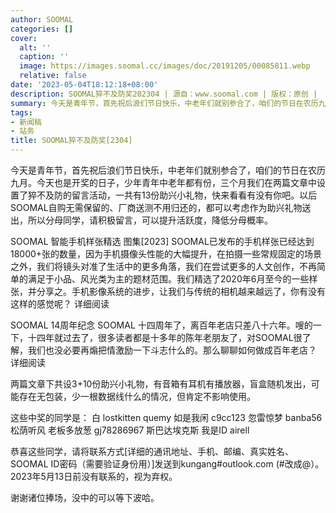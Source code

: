 ```yaml
---
author: SOOMAL
categories: []
cover:
  alt: ''
  caption: ''
  image: https://images.soomal.cc/images/doc/20191205/00085811.webp
  relative: false
date: '2023-05-04T18:12:18+08:00'
description: SOOMAL猝不及防奖202304 | 源自：www.soomal.com | 版权：原创 |  平均/总评分：10.00/90
summary: 今天是青年节，首先祝后浪们节日快乐，中老年们就别参合了，咱们的节日在农历九月。今天也是开奖的日子，少年青年中老年都有份，三个月我们在两篇文章中设置了猝不及防的留言活动，一共有13份助兴小礼物，快来看看有没有你吧。
tags:
- 新闻稿
- 站务
title: SOOMAL猝不及防奖[2304]
---
```


今天是青年节，首先祝后浪们节日快乐，中老年们就别参合了，咱们的节日在农历九月。今天也是开奖的日子，少年青年中老年都有份，三个月我们在两篇文章中设置了猝不及防的留言活动，一共有13份助兴小礼物，快来看看有没有你吧。以后SOOMAL自购无需保留的、厂商送测不用归还的，都可以考虑作为助兴礼物送出，所以分母同学，请积极留言，可以提升活跃度，降低分母概率。



SOOMAL 智能手机样张精选  图集[2023]
SOOMAL已发布的手机样张已经达到18000+张的数量，因为手机摄像头性能的大幅提升，在拍摄一些常规固定的场景之外，我们将镜头对准了生活中的更多角落，我们在尝试更多的人文创作，不再简单的满足于小品、风光类为主的题材范围。我们精选了2020年6月至今的一些样张，并分享之。手机影像系统的进步，让我们与传统的相机越来越远了，你有没有这样的感觉呢？
详细阅读




SOOMAL 14周年纪念 
SOOMAL 十四周年了，离百年老店只差八十六年。嗖的一下，十四年就过去了，很多读者都是十多年的陈年老朋友了，对SOOMAL很了解，我们也没必要再煽把情激励一下斗志什么的。那么聊聊如何做成百年老店？
详细阅读

两篇文章下共设3+10份助兴小礼物，有音箱有耳机有播放器，盲盒随机发出，可能存在无包装，少一根数据线什么的情况，但肯定不影响使用。

这些中奖的同学是： 白 lostkitten quemy 如是我闲  c9cc123 忽雷惊梦 banba56 松荫听风 老板多放葱 gj78286967 斯巴达埃克斯 我是ID airell 




恭喜这些同学，请将联系方式[详细的通讯地址、手机、邮编、真实姓名、SOOMAL ID密码（需要验证身份用）]发送到kungang#outlook.com (#改成@）。2023年5月13日前没有联系的，视为弃权。

谢谢诸位捧场，没中的可以等下波哈。